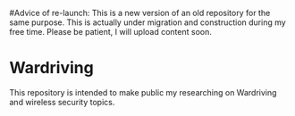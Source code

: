 #Advice of re-launch:
This is a new version of an old repository for the same purpose.
This is actually under migration and construction during my free time. 
Please be patient, I will upload content soon.

# Wardriving
This repository is intended to make public my researching on Wardriving and wireless security topics.

